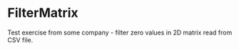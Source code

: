 # FilterMatrix
Test exercise from some company - filter zero values in 2D matrix read from CSV file.
